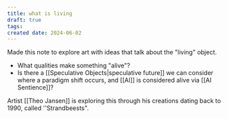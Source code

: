 ```yaml
---
title: what is living
draft: true
tags: 
created date: 2024-06-02
---
```

Made this note to explore art with ideas that talk about the "living" object. 

- What qualities make something "alive"?
- Is there a [[Speculative Objects|speculative future]] we can consider where a paradigm shift occurs, and [[AI]] is considered alive via [[AI Sentience]]?

Artist [[Theo Jansen]] is exploring this through his creations dating back to 1990, called ''Strandbeests".